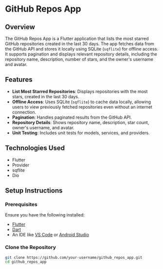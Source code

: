 # GitHub Repos App

## Overview

The GitHub Repos App is a Flutter application that lists the most starred GitHub repositories created in the last 30 days.
The app fetches data from the GitHub API and stores it locally using SQLite (`sqflite`) for offline access.
It supports pagination and displays relevant repository details, including the repository name, description, number of stars, and the owner's username and avatar.

## Features

- **List Most Starred Repositories**: Displays repositories with the most stars, created in the last 30 days.
- **Offline Access**: Uses SQLite (`sqflite`) to cache data locally, allowing users to view previously fetched repositories even without an internet connection.
- **Pagination**: Handles paginated results from the GitHub API.
- **Repository Details**: Shows repository name, description, star count, owner's username, and avatar.
- **Unit Testing**: Includes unit tests for models, services, and providers.

## Technologies Used

- Flutter
- Provider
- sqflite
- Dio

## Setup Instructions

### Prerequisites

Ensure you have the following installed:
- [Flutter](https://flutter.dev/docs/get-started/install)
- [Dart](https://dart.dev/get-dart)
- An IDE like [VS Code](https://code.visualstudio.com/) or [Android Studio](https://developer.android.com/studio)

### Clone the Repository

```bash
git clone https://github.com/your-username/github_repos_app.git
cd github_repos_app
